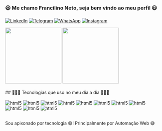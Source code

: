 ### 😃 Me chamo Francilino Neto, seja bem vindo ao meu perfil 😃
###
[![LinkedIn](https://img.shields.io/badge/LinkedIn-0077B5?style=for-the-badge&logo=linkedin&logoColor=white)](www.linkedin.com/in/francilino-neto)
[![Telegram](https://img.shields.io/badge/Telegram-2CA5E0?style=for-the-badge&logo=telegram&logoColor=white)](https://t.me/programador_python)
[![WhatsApp](https://img.shields.io/badge/WhatsApp-25D366?style=for-the-badge&logo=whatsapp&logoColor=white)](https://wa.me/+5588996015972)
[![Instagram](https://img.shields.io/badge/Instagram-E4405F?style=for-the-badge&logo=instagram&logoColor=white)](https://instagram.com/programador_afobado?igshid=ZDdkNTZiNTM=)

<div>
    <img height="180cm" src="https://github-readme-stats.vercel.app/api?username=Francilino-Netoo&show_icons=true&theme=radical" />
    <img height="180cm" src="https://github-readme-stats.vercel.app/api/top-langs/?username=Francilino-Netoo&layout=compact&theme=radical" />
</div><br/>
## 👨🏻‍💻 Tecnologias que uso no meu dia a dia 👨🏻‍💻

<div style="display: inline_block"><br/>
    <img aling="center" alt="html5" src="https://img.shields.io/badge/HTML5-E34F26?style=for-the-badge&logo=html5&logoColor=white" />
    <img aling="center" alt="html5" src="https://img.shields.io/badge/CSS3-1572B6?style=for-the-badge&logo=css3&logoColor=white" />
    <img aling="center" alt="html5" src="https://img.shields.io/badge/JavaScript-323330?style=for-the-badge&logo=javascript&logoColor=F7DF1E" />
    <img aling="center" alt="html5" src="https://img.shields.io/badge/TypeScript-007ACC?style=for-the-badge&logo=typescript&logoColor=white" />
    <img aling="center" alt="html5" src="https://img.shields.io/badge/Node.js-43853D?style=for-the-badge&logo=node.js&logoColor=white" />
    <img aling="center" alt="html5" src="https://img.shields.io/badge/React-20232A?style=for-the-badge&logo=react&logoColor=61DAFB" />
    <img aling="center" alt="html5" src="https://img.shields.io/badge/React_Native-20232A?style=for-the-badge&logo=react&logoColor=61DAFB" />
    <img aling="center" alt="html5" src="https://img.shields.io/badge/PostgreSQL-316192?style=for-the-badge&logo=postgresql&logoColor=white" />
    <img aling="center" alt="html5" src="https://img.shields.io/badge/MySQL-00000F?style=for-the-badge&logo=mysql&logoColor=white" />
    <img aling="center" alt="html5" src="https://img.shields.io/badge/Python-14354C?style=for-the-badge&logo=python&logoColor=white" />
    <img aling="center" alt="html5" src="https://img.shields.io/badge/Flask-000000?style=for-the-badge&logo=flask&logoColor=white" />
</div><br/>

Sou apixonado por tecnologia 😄! Principalmente por Automação Web 😅
